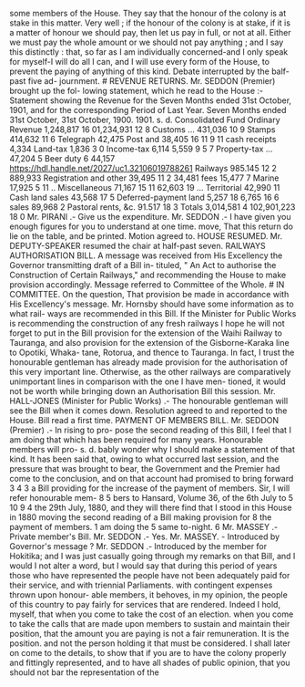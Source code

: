 some members of the House. They say that the honour of the colony is at stake in this matter. Very well ; if the honour of the colony is at stake, if it is a matter of honour we should pay, then let us pay in full, or not at all. Either we must pay the whole amount or we should not pay anything ; and I say this distinctly : that, so far as I am individually concerned-and I only speak for myself-I will do all I can, and I will use every form of the House, to prevent the paying of anything of this kind. Debate interrupted by the balf-past five ad- journment. # REVENUE RETURNS. Mr. SEDDON (Premier) brought up the fol- lowing statement, which he read to the House :- Statement showing the Revenue for the Seven Months ended 31st October, 1901, and for the corresponding Period of Last Year. Seven Months ended 31st October, 31st October, 1900. 1901. s. d. Consolidated Fund Ordinary Revenue 1,248,817 16 01,234,931 12 8 Customs ... 431,036 10 9 Stamps 414,632 11 6 Telegraph 42,475 Post and 38,405 16 11 9 11 cash receipts 4,334 Land-tax 1,836 3 0 Income-tax 6,114 5,559 9 5 7 Property-tax ... 47,204 5 Beer duty 6 44,157 https://hdl.handle.net/2027/uc1.32106019788261 Railways 985.145 12 2 889,933 Registration and other 39,495 11 2 34,481 fees 15,477 7 Marine 17,925 5 11 .. Miscellaneous 71,167 15 11 62,603 19 ... Territorial 42,990 11 Cash land sales 43,568 17 5 Deferred-payment land 5,257 18 6,765 16 6 sales 89,968 2 Pastoral rents, &c. 91.517 18 3 Totals 3,014,581 4 102,901,223 18 0 Mr. PIRANI .- Give us the expenditure. Mr. SEDDON .- I have given you enough figures for you to understand at one time. move, That this return do lie on the table, and be printed. Motion agreed to. HOUSE RESUMED. Mr. DEPUTY-SPEAKER resumed the chair at half-past seven. RAILWAYS AUTHORISATION BILL. A message was received from His Excellency the Governor transmitting draft of a Bill in- tituled, " An Act to authorise the Construction of Certain Railways," and recommending the House to make provision accordingly. Message referred to Committee of the Whole. # IN COMMITTEE. On the question, That provision be made in accordance with His Excellency's message. Mr. Hornsby should have some information as to what rail- ways are recommended in this Bill. If the <!-- PageHeader="\-" --> Minister for Public Works is recommending the construction of any fresh railways I hope <!-- PageHeader="i" --> he will not forget to put in the Bill provision for the extension of the Waihi Railway to Tauranga, and also provision for the extension of the Gisborne-Karaka line to Opotiki, Whaka- tane, Rotorua, and thence to Tauranga. In fact, I trust the honourable gentleman has already made provision for the authorisation of this very important line. Otherwise, as the other railways are comparatively unimportant lines in comparison with the one I have men- tioned, it would not be worth while bringing down an Authorisation Bill this session. Mr. HALL-JONES (Minister for Public Works) .- The honourable gentleman will see the Bill when it comes down. Resolution agreed to and reported to the House. Bill read a first time. PAYMENT OF MEMBERS BILL. Mr. SEDDON (Premier) .- In rising to pro- pose the second reading of this Bill, I feel that I am doing that which has been required for many years. Honourable members will pro- s. d. bably wonder why I should make a statement of that kind. It has been said that, owing to what occurred last session, and the pressure that was brought to bear, the Government and the Premier had come to the conclusion, and on that account had promised to bring forward 3 4 3 a Bill providing for the increase of the payment of members. Sir, I will refer honourable mem- 8 5 bers to Hansard, Volume 36, of the 6th July to 5 10 9 4 the 29th July, 1880, and they will there find that I stood in this House in 1880 moving the second reading of a Bill making provision for 8 the payment of members. 1 am doing the 5 same to-night. 6 Mr. MASSEY .- Private member's Bill. Mr. SEDDON .- Yes. Mr. MASSEY. - Introduced by Governor's message ? Mr. SEDDON .- Introduced by the member for Hokitika; and I was just casually going through my remarks on that Bill, and I would I not alter a word, but I would say that during this period of years those who have represented the people have not been adequately paid for their service, and with triennial Parliaments. with contingent expenses thrown upon honour- able members, it behoves, in my opinion, the people of this country to pay fairly for services that are rendered. Indeed I hold, myself, that when you come to take the cost of an election. when you come to take the calls that are made upon members to sustain and maintain their position, that the amount you are paying is not a fair remuneration. It is the position. and not the person holding it that must be considered. I shall later on come to the details, to show that if you are to have the colony properly and fittingly represented, and to have all shades of public opinion, that you should not bar the representation of the 